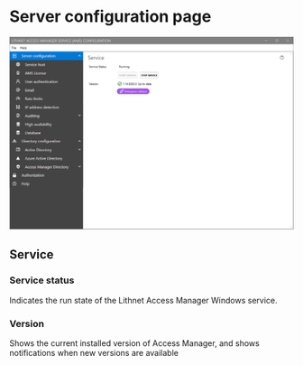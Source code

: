 # Server configuration page

![](../../docs/images/ui-page-server-configuration.png)

## Service

### Service status

Indicates the run state of the Lithnet Access Manager Windows service.

### Version

Shows the current installed version of Access Manager, and shows notifications when new versions are available
